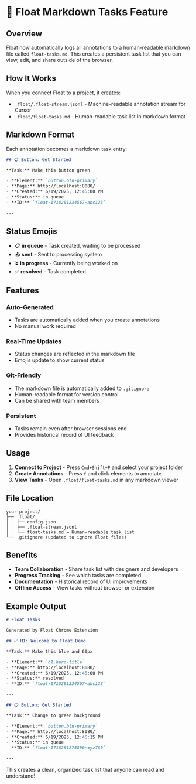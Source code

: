 # 📝 Float Markdown Tasks Feature

## Overview

Float now automatically logs all annotations to a human-readable markdown file called `float-tasks.md`. This creates a persistent task list that you can view, edit, and share outside of the browser.

## How It Works

When you connect Float to a project, it creates:
- `.float/.float-stream.jsonl` - Machine-readable annotation stream for Cursor
- `.float/float-tasks.md` - Human-readable task list in markdown format

## Markdown Format

Each annotation becomes a markdown task entry:

```markdown
## 📋 Button: Get Started

**Task:** Make this button green

- **Element:** `button.btn-primary`
- **Page:** http://localhost:8080/
- **Created:** 6/19/2025, 12:45:00 PM
- **Status:** in queue
- **ID:** `float-1718291234567-abc123`

---
```

## Status Emojis

- 📋 **in queue** - Task created, waiting to be processed
- 📤 **sent** - Sent to processing system
- ⏳ **in progress** - Currently being worked on
- ✅ **resolved** - Task completed

## Features

### Auto-Generated
- Tasks are automatically added when you create annotations
- No manual work required

### Real-Time Updates
- Status changes are reflected in the markdown file
- Emojis update to show current status

### Git-Friendly
- The markdown file is automatically added to `.gitignore`
- Human-readable format for version control
- Can be shared with team members

### Persistent
- Tasks remain even after browser sessions end
- Provides historical record of UI feedback

## Usage

1. **Connect to Project** - Press `Cmd+Shift+P` and select your project folder
2. **Create Annotations** - Press `f` and click elements to annotate
3. **View Tasks** - Open `.float/float-tasks.md` in any markdown viewer

## File Location

```
your-project/
├── .float/
│   ├── config.json
│   ├── .float-stream.jsonl
│   └── float-tasks.md ← Human-readable task list
└── .gitignore (updated to ignore Float files)
```

## Benefits

- **Team Collaboration** - Share task list with designers and developers
- **Progress Tracking** - See which tasks are completed
- **Documentation** - Historical record of UI improvements
- **Offline Access** - View tasks without browser or extension

## Example Output

```markdown
# Float Tasks

Generated by Float Chrome Extension

## ✅ H1: Welcome to Float Demo

**Task:** Make this blue and 60px

- **Element:** `h1.hero-title`
- **Page:** http://localhost:8080/
- **Created:** 6/19/2025, 12:45:00 PM
- **Status:** resolved
- **ID:** `float-1718291234567-abc123`

---

## 📋 Button: Get Started

**Task:** Change to green background

- **Element:** `button.btn-primary`
- **Page:** http://localhost:8080/
- **Created:** 6/19/2025, 12:46:15 PM
- **Status:** in queue
- **ID:** `float-1718291275890-xyz789`

---
```

This creates a clean, organized task list that anyone can read and understand! 
